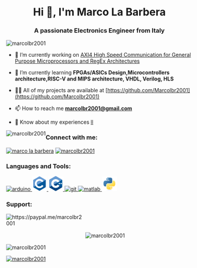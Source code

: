 <h1 align="center">Hi 👋, I'm Marco La Barbera</h1>
<h3 align="center">A passionate Electronics Engineer from Italy</h3>

<p align="left"> <img src="https://komarev.com/ghpvc/?username=marcolbr2001&label=Profile%20views&color=0e75b6&style=flat" alt="marcolbr2001" /> </p>

- 🔭 I’m currently working on [AXI4 High Speed Communication for General Purpose Microprocessors and RegEx Architectures](https://github.com/Marcolbr2001/AOHW-329.git)

- 🌱 I’m currently learning **FPGAs/ASICs Design,Microcontrollers architecture,RISC-V and MIPS architecture, VHDL, Verilog, HLS**

- 👨‍💻 All of my projects are available at [https://github.com/Marcolbr2001](https://github.com/Marcolbr2001)

- 📫 How to reach me **marcolbr2001@gmail.com**

- 📄 Know about my experiences [ll](ll)


<p><img align="left" src="https://github-readme-stats.vercel.app/api/top-langs?username=marcolbr2001&show_icons=true&locale=en&layout=compact" alt="marcolbr2001" /></p>

<h3 align="left">Connect with me:</h3>
<p align="left">
<a href="https://linkedin.com/in/marco la barbera" target="blank"><img align="center" src="https://raw.githubusercontent.com/rahuldkjain/github-profile-readme-generator/master/src/images/icons/Social/linked-in-alt.svg" alt="marco la barbera" height="30" width="40" /></a>
<a href="https://instagram.com/marcolbr2001" target="blank"><img align="center" src="https://raw.githubusercontent.com/rahuldkjain/github-profile-readme-generator/master/src/images/icons/Social/instagram.svg" alt="marcolbr2001" height="30" width="40" /></a>
</p>

<h3 align="left">Languages and Tools:</h3>
<p align="left"> <a href="https://www.arduino.cc/" target="_blank" rel="noreferrer"> <img src="https://cdn.worldvectorlogo.com/logos/arduino-1.svg" alt="arduino" width="40" height="40"/> </a> <a href="https://www.cprogramming.com/" target="_blank" rel="noreferrer"> <img src="https://raw.githubusercontent.com/devicons/devicon/master/icons/c/c-original.svg" alt="c" width="40" height="40"/> </a> <a href="https://www.w3schools.com/cpp/" target="_blank" rel="noreferrer"> <img src="https://raw.githubusercontent.com/devicons/devicon/master/icons/cplusplus/cplusplus-original.svg" alt="cplusplus" width="40" height="40"/> </a> <a href="https://git-scm.com/" target="_blank" rel="noreferrer"> <img src="https://www.vectorlogo.zone/logos/git-scm/git-scm-icon.svg" alt="git" width="40" height="40"/> </a> <a href="https://www.mathworks.com/" target="_blank" rel="noreferrer"> <img src="https://upload.wikimedia.org/wikipedia/commons/2/21/Matlab_Logo.png" alt="matlab" width="40" height="40"/> </a> <a href="https://www.python.org" target="_blank" rel="noreferrer"> <img src="https://raw.githubusercontent.com/devicons/devicon/master/icons/python/python-original.svg" alt="python" width="40" height="40"/> </a> </p>

<h3 align="left">Support:</h3>
<p><a href="https://www.buymeacoffee.com/https://paypal.me/marcolbr2001"> <img align="left" src="https://cdn.buymeacoffee.com/buttons/v2/default-yellow.png" height="50" width="210" alt="https://paypal.me/marcolbr2001" /></a></p><br><br>

<p>&nbsp;<img align="center" src="https://github-readme-stats.vercel.app/api?username=marcolbr2001&show_icons=true&locale=en" alt="marcolbr2001" /></p>

<p><img align="center" src="https://github-readme-streak-stats.herokuapp.com/?user=marcolbr2001&" alt="marcolbr2001" /></p>

<p align="left"> <a href="https://github.com/ryo-ma/github-profile-trophy"><img src="https://github-profile-trophy.vercel.app/?username=marcolbr2001" alt="marcolbr2001" /></a> </p>
